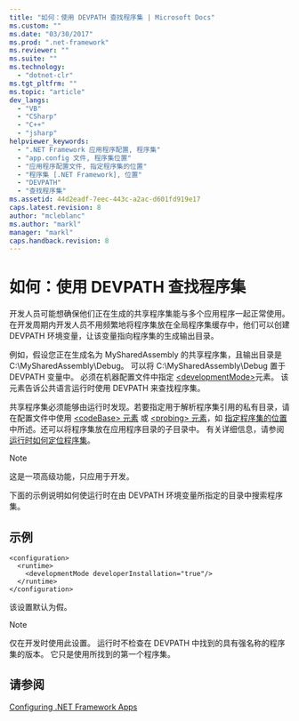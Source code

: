 ```yaml
---
title: "如何：使用 DEVPATH 查找程序集 | Microsoft Docs"
ms.custom: ""
ms.date: "03/30/2017"
ms.prod: ".net-framework"
ms.reviewer: ""
ms.suite: ""
ms.technology: 
  - "dotnet-clr"
ms.tgt_pltfrm: ""
ms.topic: "article"
dev_langs: 
  - "VB"
  - "CSharp"
  - "C++"
  - "jsharp"
helpviewer_keywords: 
  - ".NET Framework 应用程序配置, 程序集"
  - "app.config 文件, 程序集位置"
  - "应用程序配置文件, 指定程序集的位置"
  - "程序集 [.NET Framework], 位置"
  - "DEVPATH"
  - "查找程序集"
ms.assetid: 44d2eadf-7eec-443c-a2ac-d601fd919e17
caps.latest.revision: 8
author: "mcleblanc"
ms.author: "markl"
manager: "markl"
caps.handback.revision: 8
---
```

# 如何：使用 DEVPATH 查找程序集
开发人员可能想确保他们正在生成的共享程序集能与多个应用程序一起正常使用。  在开发周期内开发人员不用频繁地将程序集放在全局程序集缓存中，他们可以创建 DEVPATH 环境变量，让该变量指向程序集的生成输出目录。  
  
 例如，假设您正在生成名为 MySharedAssembly 的共享程序集，且输出目录是 C:\\MySharedAssembly\\Debug。  可以将 C:\\MySharedAssembly\\Debug 置于 DEVPATH 变量中。  必须在机器配置文件中指定 [\<developmentMode\>](../../../docs/framework/configure-apps/file-schema/runtime/developmentmode-element.md)元素。  该元素告诉公共语言运行时使用 DEVPATH 来查找程序集。  
  
 共享程序集必须能够由运行时发现。若要指定用于解析程序集引用的私有目录，请在配置文件中使用 [\<codeBase\> 元素](../../../docs/framework/configure-apps/file-schema/runtime/codebase-element.md) 或 [\<probing\> 元素](../../../docs/framework/configure-apps/file-schema/runtime/probing-element.md)，如 [指定程序集的位置](../../../docs/framework/configure-apps/specify-assembly-location.md) 中所述。还可以将程序集放在应用程序目录的子目录中。  有关详细信息，请参阅[运行时如何定位程序集](../../../docs/framework/deployment/how-the-runtime-locates-assemblies.md)。  
  
> [!NOTE]
>  这是一项高级功能，只应用于开发。  
  
 下面的示例说明如何使运行时在由 DEVPATH 环境变量所指定的目录中搜索程序集。  
  
## 示例  
  
```  
<configuration>  
  <runtime>  
    <developmentMode developerInstallation="true"/>  
  </runtime>  
</configuration>  
```  
  
 该设置默认为假。  
  
> [!NOTE]
>  仅在开发时使用此设置。  运行时不检查在 DEVPATH 中找到的具有强名称的程序集的版本。  它只是使用所找到的第一个程序集。  
  
## 请参阅  
 [Configuring .NET Framework Apps](http://msdn.microsoft.com/zh-cn/d789b592-fcb5-4e3d-8ac9-e0299adaaa42)